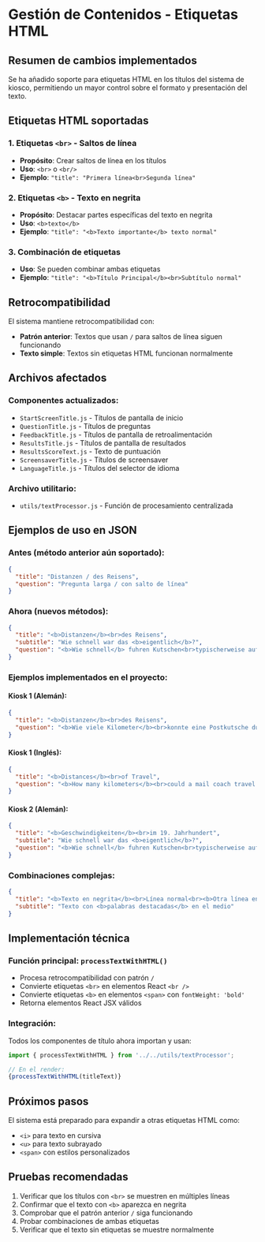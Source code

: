 # Gestión de Contenidos - Etiquetas HTML

## Resumen de cambios implementados

Se ha añadido soporte para etiquetas HTML en los títulos del sistema de kiosco, permitiendo un mayor control sobre el formato y presentación del texto.

## Etiquetas HTML soportadas

### 1. Etiquetas `<br>` - Saltos de línea
- **Propósito**: Crear saltos de línea en los títulos
- **Uso**: `<br>` o `<br/>`
- **Ejemplo**: `"title": "Primera línea<br>Segunda línea"`

### 2. Etiquetas `<b>` - Texto en negrita  
- **Propósito**: Destacar partes específicas del texto en negrita
- **Uso**: `<b>texto</b>`
- **Ejemplo**: `"title": "<b>Texto importante</b> texto normal"`

### 3. Combinación de etiquetas
- **Uso**: Se pueden combinar ambas etiquetas
- **Ejemplo**: `"title": "<b>Título Principal</b><br>Subtítulo normal"`

## Retrocompatibilidad

El sistema mantiene retrocompatibilidad con:
- **Patrón anterior**: Textos que usan ` / ` para saltos de línea siguen funcionando
- **Texto simple**: Textos sin etiquetas HTML funcionan normalmente

## Archivos afectados

### Componentes actualizados:
- `StartScreenTitle.js` - Títulos de pantalla de inicio
- `QuestionTitle.js` - Títulos de preguntas
- `FeedbackTitle.js` - Títulos de pantalla de retroalimentación
- `ResultsTitle.js` - Títulos de pantalla de resultados
- `ResultsScoreText.js` - Texto de puntuación
- `ScreensaverTitle.js` - Títulos de screensaver
- `LanguageTitle.js` - Títulos del selector de idioma

### Archivo utilitario:
- `utils/textProcessor.js` - Función de procesamiento centralizada

## Ejemplos de uso en JSON

### Antes (método anterior aún soportado):
```json
{
  "title": "Distanzen / des Reisens",
  "question": "Pregunta larga / con salto de línea"
}
```

### Ahora (nuevos métodos):
```json
{
  "title": "<b>Distanzen</b><br>des Reisens",
  "subtitle": "Wie schnell war das <b>eigentlich</b>?",
  "question": "<b>Wie schnell</b> fuhren Kutschen<br>typischerweise auf Landstraßen?"
}
```

### Ejemplos implementados en el proyecto:

#### Kiosk 1 (Alemán):
```json
{
  "title": "<b>Distanzen</b><br>des Reisens",
  "question": "<b>Wie viele Kilometer</b><br>konnte eine Postkutsche durchschnittlich an einem Tag zurücklegen?"
}
```

#### Kiosk 1 (Inglés):
```json
{
  "title": "<b>Distances</b><br>of Travel", 
  "question": "<b>How many kilometers</b><br>could a mail coach travel on average per day?"
}
```

#### Kiosk 2 (Alemán):
```json
{
  "title": "<b>Geschwindigkeiten</b><br>im 19. Jahrhundert",
  "subtitle": "Wie schnell war das <b>eigentlich</b>?",
  "question": "<b>Wie schnell</b> fuhren Kutschen<br>typischerweise auf Landstraßen?"
}
```

### Combinaciones complejas:
```json
{
  "title": "<b>Texto en negrita</b><br>Línea normal<br><b>Otra línea en negrita</b>",
  "subtitle": "Texto con <b>palabras destacadas</b> en el medio"
}
```

## Implementación técnica

### Función principal: `processTextWithHTML()`
- Procesa retrocompatibilidad con patrón ` / `
- Convierte etiquetas `<br>` en elementos React `<br />`
- Convierte etiquetas `<b>` en elementos `<span>` con `fontWeight: 'bold'`
- Retorna elementos React JSX válidos

### Integración:
Todos los componentes de título ahora importan y usan:
```javascript
import { processTextWithHTML } from '../../utils/textProcessor';

// En el render:
{processTextWithHTML(titleText)}
```

## Próximos pasos

El sistema está preparado para expandir a otras etiquetas HTML como:
- `<i>` para texto en cursiva
- `<u>` para texto subrayado
- `<span>` con estilos personalizados

## Pruebas recomendadas

1. Verificar que los títulos con `<br>` se muestren en múltiples líneas
2. Confirmar que el texto con `<b>` aparezca en negrita
3. Comprobar que el patrón anterior ` / ` siga funcionando
4. Probar combinaciones de ambas etiquetas
5. Verificar que el texto sin etiquetas se muestre normalmente
